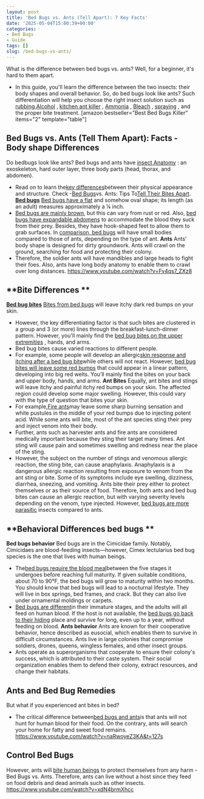 ```yaml
---
layout: post
title: 'Bed Bugs vs. Ants (Tell Apart): 7 Key Facts'
date: '2025-05-04T15:00:39+00:00'
categories:
- Bed Bugs
- Guide
tags: []
slug: /bed-bugs-vs-ants/
---
```


What is the difference between bed bugs vs. ants? Well, for a beginner, it's hard to them apart.
- In this guide, you'll learn the difference between the two insects: their body shapes and overall behavior. So, do bed bugs look like ants?
Such differentiation will help you choose the right insect solution such as
[rubbing Alcohol](https://pestpolicy.com/does-rubbing-alcohol-kill-bed-bugs/)
,
[kitchen ant killer](https://pestpolicy.com/best-ant-killer/)
,
[Ammonia](https://pestpolicy.com/does-ammonia-kill-bed-bugs/)
,
[Bleach](https://pestpolicy.com/does-bleach-kill-bed-bugs/)
,
[spraying](https://pestpolicy.com/best-bed-bug-spray/)
, and the proper bite treatment.
[amazon bestseller="Best Bed Bugs Killer" items="2" template="table"]
## Bed Bugs vs. Ants (Tell Them Apart): Facts - Body shape Differences
Do bedbugs look like ants? Bed bugs and ants have
[insect Anatomy](https://extension.umd.edu/sites/extension.umd.edu/files/_docs/programs/master-gardeners/Montgomery/Master%20Gardener%20Termites%20Ants%20Bed%20Bugs%202-17.pdf)
: an exoskeleton, hard outer layer, three body parts (head, thorax, and abdomen).
- Read on to learn the[key differences](https://pestpolicy.com/spider-bite-vs-mosquito-bite/)between their physical appearance and structure. Check -[Bed Bugs](https://pestpolicy.com/what-does-bed-bug-poop-look-like/)vs. Ants: Tips To[Tell Their Bites Apart](https://pestpolicy.com/bed-bug-bites-vs-mosquito-bites/).
[**Bed bugs**](https://pestpolicy.com/does-lavender-kill-bed-bugs/)
[Bed bugs have a flat](https://pestpolicy.com/does-lysol-kill-bed-bugs/)
and somehow oval shape; its length (as an adult) measures approximately a ¼ inch.
- [Bed bugs are mainly brown](https://pestpolicy.com/baby-bed-bugs/), but this can vary from rust or red.
Also,
[bed bugs have expandable abdomens](https://pestpolicy.com/what-causes-bed-bugs/)
to accommodate the blood they suck from their prey. Besides, they have hook-shaped feet to allow them to grab surfaces.
In
[comparison, bed bugs](https://pestpolicy.com/harris-bed-bug-killer-review/)
will have small bodies compared to those of ants, depending on the type of ant.
**Ants**
Ants’ body shape is designed for dirty groundwork. Ants will crawl on the ground, searching for food and protecting their colony.
- Therefore, the soldier ants will have mandibles and large heads to fight their foes.
Also, ants have long body anatomy to enable them to crawl over long distances.
https://www.youtube.com/watch?v=Fv4qs7_ZXz8
## **Bite Differences **
[**Bed bug bites**](https://pestpolicy.com/pictures-of-bed-bug-bites/)
[Bites from bed bugs](https://pestpolicy.com/flea-bites-vs-bed-bug-bites/)
will leave itchy dark red bumps on your skin.
- However, the key differentiating factor is that such bites are clustered in a group and 3 (or more) lines through the breakfast-lunch-dinner pattern.
However, you'll mainly find the
[bed bug bites on the upper extremities](https://pestpolicy.com/can-bed-bugs-bite-through-clothing/)
, hands, and arms.
- Bed bug bites cause varied reactions to different people.
- For example, some people will develop an allergic[skin response and itching after a bed bug bite](https://pestpolicy.com/can-bed-bugs-live-in-your-skin/)while others will not react.
However,
[bed bug bites will leave some red bumps](https://pestpolicy.com/how-long-do-bed-bug-bites-last/)
that could appear in a linear pattern, developing into big red welts. You’ll mainly find the bites on your back and upper body, hands, and arms.
**Ant Bites**
Equally, ant bites and stings will leave itchy and painful itchy red bumps on your skin.
The affected region could develop some major swelling. However, this could vary with the type of question that bites your skin.
- For example,[Fire ants](https://pestpolicy.com/best-fire-ant-killer-for-lawns/)may leave some sharp burning sensation and white pustules in the middle of your red bumps due to injecting potent acid.
While some ants will bite, most of the ant species sting their prey and inject venom into their body.
- Further, ants such as harvester ants and fire ants are considered medically important because they sting their target many times.
Ant sting will cause pain and sometimes swelling and redness near the place of the sting.
- However, the subject on the number of stings and venomous allergic reaction, the sting bite, can cause anaphylaxis.
Anaphylaxis is a dangerous allergic reaction resulting from exposure to venom from the ant sting or bite.
Some of its symptoms include eye swelling, dizziness, diarrhea, sneezing, and vomiting. Ants bite their prey either to protect themselves or as their source of food.
Therefore, both ants and bed bug bites can cause an allergic reaction, but with varying severity levels depending on the venom, type injected.
However,
[bed bugs are more parasitic](https://pestpolicy.com/harris-bed-bug-killer-review/)
insects compared to ants.
## **Behavioral Differences bed bugs **
**Bed bugs behavior**
Bed bugs are in the Cimicidae family. Notably, Cimicidaes are blood-feeding insects—however, Cimex lectularius bed bug species is the one that lives with human beings.
- The[bed bugs require the blood meal](https://pestpolicy.com/how-big-are-bed-bugs/)between the five stages it undergoes before reaching full maturity.
If given suitable conditions, about 70 to 90°F, the bed bugs will grow to maturity within two months. You should know that bed bugs will lead to a nocturnal lifestyle.
They will live in box springs, bed frames, and crack. But they can also live under ornamental moldings or carpets.
- [Bed bugs are different](https://pestpolicy.com/best-bed-bug-steamer/)in their immature stages, and the adults will all feed on human blood.
If the host is not available, the
[bed bugs go back to their hiding](https://pestpolicy.com/where-do-bed-bugs-hide/)
place and survive for long, even up to a year, without feeding on blood.
**Ants behavior**
Ants are known for their cooperative behavior, hence described as eusocial, which enables them to survive in difficult circumstances.
Ants live in large colonies that compromise soldiers, drones, queens, wingless females, and other insect groups.
- Ants operate as superorganisms that cooperate to ensure their colony's success, which is attributed to their caste system.
Their social organization enables them to defend their colony, extract resources, and change their habitats.
## Ants and Bed Bug Remedies
But what if you experienced ant bites in bed?
- The critical difference between[bed bugs and ants](https://pestpolicy.com/proof-bed-bug-spray-review/)is that ants will not hunt for human blood for their food.
On the contrary, ants will search your home for fatty and sweet food remains.
https://www.youtube.com/watch?v=naRwoyeZ3KA&t=127s
## Control Bed Bugs
However, ants will
[bite human beings](https://pestpolicy.com/do-fleas-bite-humans/)
to protect themselves from any harm - Bed Bugs vs. Ants.
Therefore, ants can live without a host since they feed on food debris and dead animals such as other insects.
https://www.youtube.com/watch?v=xdN4brmXhcc
